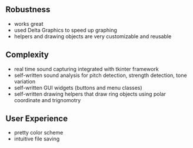 
## Robustness
* works great
* used Delta Graphics to speed up graphing
* helpers and drawing objects are very customizable and reusable

## Complexity
* real time sound capturing integrated with tkinter framework
* self-written sound analysis for pitch detection, strength detection, tone variation
* self-written GUI widgets (buttons and menu classes)
* self-written drawing helpers that draw ring objects using polar coordinate and trignomotry

## User Experience
* pretty color scheme
* intuitive file saving